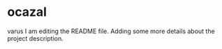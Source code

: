 # ocazal
varus
I am editing the README file. Adding some more details about the project description.
